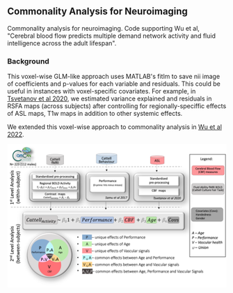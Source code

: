 ## Commonality Analysis for Neuroimaging

Commonality analysis for neuroimaging. Code supporting Wu et al, "Cerebral blood flow predicts multiple demand network activity and fluid intelligence across the adult lifespan".

### Background
This voxel-wise GLM-like approach uses MATLAB's fitlm to save nii image of coefficients and p-values for each variable and residuals. This could be useful in instances with voxel-specific covariates. For example, in [Tsvetanov et al 2020](https://doi.org/10.1111/psyp.13714), we estimated variance explained and residuals in RSFA maps (across subjects) after controlling for regionally-speciffic effects of ASL maps, T1w maps in addition to other systemic effects.

We extended this voxel-wise approach to commonality analysis in [Wu et al 2022](https://www-sciencedirect-com.ezp.lib.cam.ac.uk/science/article/pii/S0197458022002044#sec0022).


![image](./Figures/Figure_1.png)
